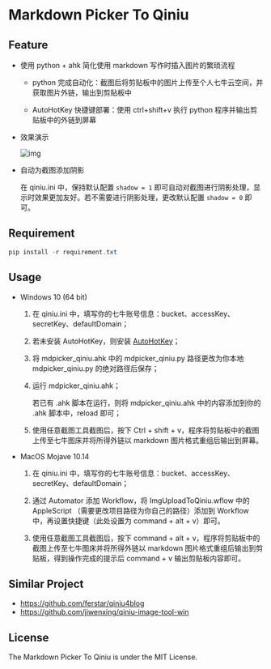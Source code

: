 # Markdown Picker To Qiniu

## Feature

- 使用 python + ahk 简化使用 markdown 写作时插入图片的繁琐流程

    - python 完成自动化：截图后将剪贴板中的图片上传至个人七牛云空间，并获取图片外链，输出到剪贴板中

    - AutoHotKey 快捷键部署：使用 ctrl+shift+v 执行 python 程序并输出剪贴板中的外链到屏幕

- 效果演示

    ![img](https://github.com/firejq/mdpicker-qiniu/blob/master/static/mdpicker-qiniu-presentation.gif)

- 自动为截图添加阴影

    在 qiniu.ini 中，保持默认配置 `shadow = 1` 即可自动对截图进行阴影处理，显示时效果更加友好。若不需要进行阴影处理，更改默认配置 `shadow = 0` 即可。
    

## Requirement

```powershell
pip install -r requirement.txt
```

## Usage

- Windows 10 (64 bit)

    1. 在 qiniu.ini 中，填写你的七牛账号信息：bucket、accessKey、secretKey、defaultDomain；

    1. 若未安装 AutoHotKey，则安装 [AutoHotKey](https://www.autohotkey.com/download/ahk-install.exe)；

    1. 将 mdpicker_qiniu.ahk 中的 mdpicker_qiniu.py 路径更改为你本地 mdpicker_qiniu.py 的绝对路径后保存；

    1. 运行 mdpicker_qiniu.ahk；

        若已有 .ahk 脚本在运行，则将 mdpicker_qiniu.ahk 中的内容添加到你的 .ahk 脚本中，reload 即可；

    1. 使用任意截图工具截图后，按下 Ctrl + shift + v，程序将剪贴板中的截图上传至七牛图床并将所得外链以 markdown 图片格式重组后输出到屏幕。

- MacOS Mojave 10.14

    1. 在 qiniu.ini 中，填写你的七牛账号信息：bucket、accessKey、secretKey、defaultDomain；
    
    1. 通过 Automator 添加 Workflow，将 ImgUploadToQiniu.wflow 中的 AppleScript （需要更改项目路径为你自己的路径）添加到 Workflow 中，再设置快捷键（此处设置为 command + alt + v）即可。
    
    1. 使用任意截图工具截图后，按下 command + alt + v，程序将剪贴板中的截图上传至七牛图床并将所得外链以 markdown 图片格式重组后输出到剪贴板，得到操作完成的提示后 command + v 输出剪贴板内容即可。

## Similar Project
- https://github.com/ferstar/qiniu4blog
- https://github.com/jiwenxing/qiniu-image-tool-win

## License
The Markdown Picker To Qiniu is under the MIT License.
